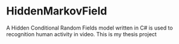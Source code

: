 # HiddenMarkovField
A Hidden Conditional Random Fields model written in C# is used to recognition human activity in video. This is my thesis project
